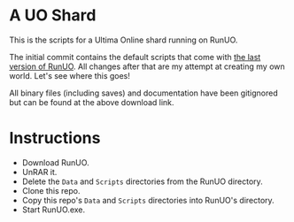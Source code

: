 # A UO Shard

This is the scripts for a Ultima Online shard running on RunUO.

The initial commit contains the default scripts that come with [the last version of RunUO](https://code.google.com/p/runuo/downloads/detail?name=RunUO2.3r987_Full.rar). All changes after that are my attempt at creating my own world. Let's see where this goes!

All binary files (including saves) and documentation have been gitignored but can be found at the above download link.

# Instructions

* Download RunUO.
* UnRAR it.
* Delete the `Data` and `Scripts` directories from the RunUO directory.
* Clone this repo.
* Copy this repo's `Data` and `Scripts` directories into RunUO's directory.
* Start RunUO.exe.

